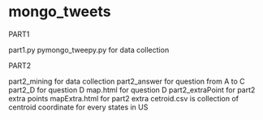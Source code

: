 # mongo_tweets
PART1

part1.py
pymongo_tweepy.py       for data collection

PART2

part2_mining            for data collection
part2_answer            for question from A to C
part2_D                 for question D
map.html                for question D
part2_extraPoint        for part2 extra points
mapExtra.html            for part2 extra
cetroid.csv             is collection of centroid coordinate for every states in US